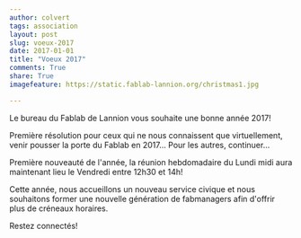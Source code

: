 ```yaml
---
author: colvert
tags: association
layout: post
slug: voeux-2017
date: 2017-01-01
title: "Voeux 2017"
comments: True
share: True
imagefeature: https://static.fablab-lannion.org/christmas1.jpg

---
```


Le bureau du Fablab de Lannion vous souhaite une bonne année 2017!

Première résolution pour ceux qui ne nous connaissent que virtuellement, venir pousser la porte du Fablab en 2017...
Pour les autres, continuer...

Première nouveauté de l'année, la réunion hebdomadaire du Lundi midi aura maintenant lieu le Vendredi entre 12h30 et 14h!

Cette année, nous accueillons un nouveau service civique et nous souhaitons former une nouvelle génération de fabmanagers afin d'offrir plus de créneaux horaires.

Restez connectés!


